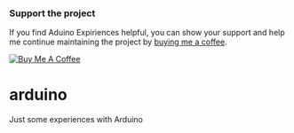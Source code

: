 ### Support the project
If you find Aduino Expiriences helpful, 
you can show your support and help me continue maintaining the project by [buying me a coffee](https://www.buymeacoffee.com/wesleymilan).

<a href="https://www.buymeacoffee.com/wesleymilan" target="_blank"><img src="https://www.buymeacoffee.com/assets/img/custom_images/yellow_img.png" alt="Buy Me A Coffee" style="height: auto !important;width: auto !important;" ></a>

arduino
=======

Just some experiences with Arduino
